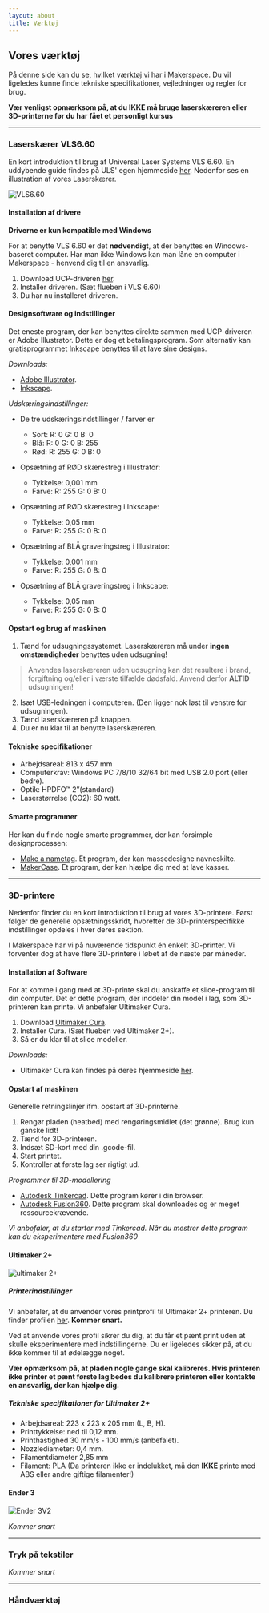 ```yaml
---
layout: about
title: Værktøj
---
```


## Vores værktøj
På denne side kan du se, hvilket værktøj vi har i Makerspace. Du vil ligeledes kunne finde tekniske specifikationer, vejledninger og regler for brug.


**Vær venligst opmærksom på, at du IKKE må bruge laserskæreren eller 3D-printerne før du har fået et personligt kursus**

***
### Laserskærer VLS6.60
En kort introduktion til brug af Universal Laser Systems VLS 6.60. En uddybende guide findes på ULS' egen hjemmeside [her](/assets/guides/VLS-Platform-User-Guide.pdf). Nedenfor ses en illustration af vores Laserskærer.

![VLS6.60](/assets/images/pages/vaerktoej/vls-pic.jpg "Laserskærer")

#### Installation af drivere
**Driverne er kun kompatible med Windows**

For at benytte VLS 6.60 er det **nødvendigt**, at der benyttes en Windows-baseret computer. Har man ikke Windows kan man låne en computer i Makerspace - henvend dig til en ansvarlig.

1. Download UCP-driveren [her]( https://www.ulsinc.com/support/software-downloads).
2. Installer driveren. (Sæt flueben i VLS 6.60)
3. Du har nu installeret driveren.

#### Designsoftware og indstillinger
Det eneste program, der kan benyttes direkte sammen med UCP-driveren er Adobe Illustrator. Dette er dog et betalingsprogram.
Som alternativ kan gratisprogrammet Inkscape benyttes til at lave sine designs.

*Downloads:*
- [Adobe Illustrator](https://www.adobe.com/products/illustrator/free-trial-download.html).
- [Inkscape](https://inkscape.org/release/inkscape-1.1/).


*Udskæringsindstillinger:*
- De tre udskæringsindstillinger / farver er
  - Sort: R: 0 G: 0 B: 0
  - Blå: R: 0 G: 0 B: 255
  - Rød: R: 255 G: 0 B: 0

- Opsætning af RØD skærestreg i Illustrator:
  - Tykkelse: 0,001 mm
  - Farve: R: 255 G: 0 B: 0

- Opsætning af RØD skærestreg i Inkscape:
  - Tykkelse: 0,05 mm
  - Farve: R: 255 G: 0 B: 0

- Opsætning af BLÅ graveringstreg i Illustrator:
  - Tykkelse: 0,001 mm
  - Farve: R: 255 G: 0 B: 0

- Opsætning af BLÅ graveringstreg i Inkscape:
  - Tykkelse: 0,05 mm
  - Farve: R: 255 G: 0 B: 0

#### Opstart og brug af maskinen
1. Tænd for udsugningssystemet. Laserskæreren må under **ingen omstændigheder** benyttes uden udsugning!

  > Anvendes laserskæreren uden udsugning kan det resultere i brand, forgiftning og/eller i værste tilfælde dødsfald. Anvend derfor **ALTID** udsugningen!

2. Isæt USB-ledningen i computeren. (Den ligger nok løst til venstre for udsugningen).
3. Tænd laserskæreren på knappen.
4. Du er nu klar til at benytte laserskæreren.

#### Tekniske specifikationer
- Arbejdsareal: 813 x 457 mm
- Computerkrav: Windows PC 7/8/10 32/64 bit med USB 2.0 port (eller bedre).
- Optik: HPDFO™ 2″(standard)
- Laserstørrelse (CO2): 60 watt.

#### Smarte programmer
Her kan du finde nogle smarte programmer, der kan forsimple designprocessen:
- [Make a nametag](http://makeanametag.net/). Et program, der kan massedesigne navneskilte.
- [MakerCase](https://en.makercase.com/#/). Et program, der kan hjælpe dig med at lave kasser.

***


### 3D-printere
Nedenfor finder du en kort introduktion til brug af vores 3D-printere. Først følger de generelle opsætningsskridt, hvorefter de 3D-printerspecifikke indstillinger opdeles i hver deres sektion.


I Makerspace har vi på nuværende tidspunkt én enkelt 3D-printer. Vi forventer dog at have flere 3D-printere i løbet af de næste par måneder.

#### Installation af Software
For at komme i gang med at 3D-printe skal du anskaffe et slice-program til din computer. Det er dette program, der inddeler din model i lag, som 3D-printeren kan printe. Vi anbefaler Ultimaker Cura.
1. Download [Ultimaker Cura](https://ultimaker.com/software/ultimaker-cura).
2. Installer Cura. (Sæt flueben ved Ultimaker 2+).
3. Så er du klar til at slice modeller.

*Downloads:*
- Ultimaker Cura kan findes på deres hjemmeside [her](https://ultimaker.com/software/ultimaker-cura).

#### Opstart af maskinen
Generelle retningslinjer ifm. opstart af 3D-printerne.
1. Rengør pladen (heatbed) med rengøringsmidlet (det grønne). Brug kun ganske lidt!
2. Tænd for 3D-printeren.
3. Indsæt SD-kort med din .gcode-fil.
4. Start printet.
5. Kontroller at første lag ser rigtigt ud.

*Programmer til 3D-modellering*
- [Autodesk Tinkercad](https://www.tinkercad.com/). Dette program kører i din browser.
- [Autodesk Fusion360](https://www.autodesk.com/education/edu-software/overview?sorting=featured&filters=individual). Dette program skal downloades og er meget ressourcekrævende.


*Vi anbefaler, at du starter med Tinkercad. Når du mestrer dette program kan du eksperimentere med Fusion360*


#### Ultimaker 2+

![ultimaker 2+](/assets/images/pages/vaerktoej/ultimaker2.jpg "Ultimaker 2+")

##### Printerindstillinger
Vi anbefaler, at du anvender vores printprofil til Ultimaker 2+ printeren. Du finder profilen [her](#). **Kommer snart.**

Ved at anvende vores profil sikrer du dig, at du får et pænt print uden at skulle eksperimentere med indstillingerne. Du er ligeledes sikker på, at du ikke kommer til at ødelægge noget.


**Vær opmærksom på, at pladen nogle gange skal kalibreres. Hvis printeren ikke printer et pænt første lag bedes du kalibrere printeren eller kontakte en ansvarlig, der kan hjælpe dig.**

##### Tekniske specifikationer for Ultimaker 2+
- Arbejdsareal: 223 x 223 x 205 mm (L, B, H).
- Printtykkelse: ned til 0,12 mm.
- Printhastighed 30 mm/s - 100 mm/s (anbefalet).
- Nozzlediameter: 0,4 mm.
- Filamentdiameter 2,85 mm
- Filament: PLA (Da printeren ikke er indelukket, må den **IKKE** printe med ABS eller andre giftige filamenter!)

#### Ender 3

![Ender 3V2](/assets/images/pages/vaerktoej/ender-3v2.jpg "Ender 3V2")


*Kommer snart*

***

### Tryk på tekstiler

*Kommer snart*

***

### Håndværktøj
